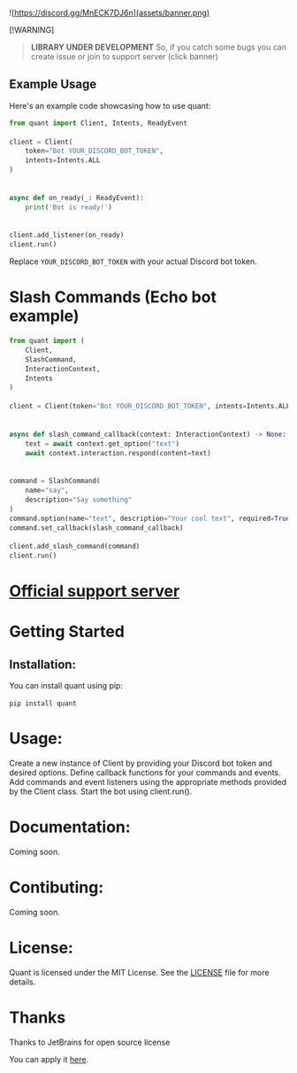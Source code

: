 ![https://discord.gg/MnECK7DJ6n](assets/banner.png)

[!WARNING]
> **LIBRARY UNDER DEVELOPMENT**
> So, if you catch some bugs you can create issue or join to support server (click banner)

## Example Usage

Here's an example code showcasing how to use quant:

```python
from quant import Client, Intents, ReadyEvent

client = Client(
    token="Bot YOUR_DISCORD_BOT_TOKEN",
    intents=Intents.ALL
)


async def on_ready(_: ReadyEvent):
    print('Bot is ready!')


client.add_listener(on_ready)
client.run()
```
Replace `YOUR_DISCORD_BOT_TOKEN` with your actual Discord bot token.

# Slash Commands (Echo bot example)

```python
from quant import (
    Client,
    SlashCommand,
    InteractionContext,
    Intents
)

client = Client(token="Bot YOUR_DISCORD_BOT_TOKEN", intents=Intents.ALL_MESSAGES)


async def slash_command_callback(context: InteractionContext) -> None:
    text = await context.get_option("text")
    await context.interaction.respond(content=text)


command = SlashCommand(
    name="say",
    description="Say something"
)
command.option(name="text", description="Your cool text", required=True)
command.set_callback(slash_command_callback)

client.add_slash_command(command)
client.run()
```

# [Official support server](https://discord.gg/MnECK7DJ6n)

# Getting Started
## Installation:
You can install quant using pip:

`pip install quant`

# Usage:

Create a new instance of Client by providing your Discord bot token and desired options.
Define callback functions for your commands and events.
Add commands and event listeners using the appropriate methods provided by the Client class.
Start the bot using client.run().

# Documentation:
Coming soon.


# Contibuting:
Coming soon.


# License:
Quant is licensed under the MIT License. See the [LICENSE](https://github.com/MagM1go/quant/blob/main/LICENSE) file for more details.


# Thanks
Thanks to JetBrains for open source license

You can apply it [here](https://www.jetbrains.com/community/opensource/).